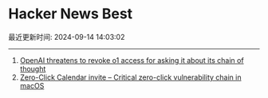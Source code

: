 # Hacker News Best

最近更新时间: 2024-09-14 14:03:02

--- 
1. [OpenAI threatens to revoke o1 access for asking it about its chain of thought](https://twitter.com/SmokeAwayyy/status/1834641370486915417) 
2. [Zero-Click Calendar invite – Critical zero-click vulnerability chain in macOS](https://news.ycombinator.com/item?id=41532946) 
